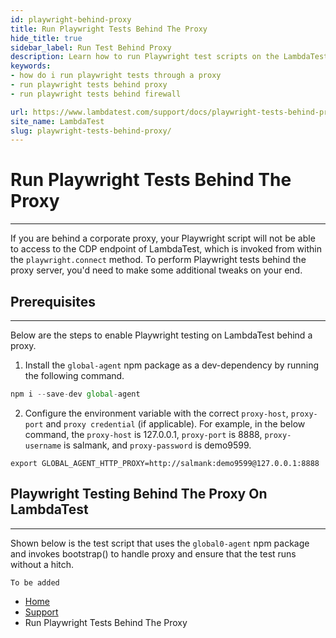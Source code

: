 ```yaml
---
id: playwright-behind-proxy
title: Run Playwright Tests Behind The Proxy
hide_title: true
sidebar_label: Run Test Behind Proxy
description: Learn how to run Playwright test scripts on the LambdaTest platform if your system is behind a proxy or have a firewall configuration.
keywords:
- how do i run playwright tests through a proxy
- run playwright tests behind proxy
- run playwright tests behind firewall

url: https://www.lambdatest.com/support/docs/playwright-tests-behind-proxy/
site_name: LambdaTest
slug: playwright-tests-behind-proxy/
---
```

<script type="application/ld+json"
      dangerouslySetInnerHTML={{ __html: JSON.stringify({
       "@context": "https://schema.org",
        "@type": "BreadcrumbList",
        "itemListElement": [{
          "@type": "ListItem",
          "position": 1,
          "name": "LambdaTest",
          "item": "https://www.lambdatest.com"
        },{
          "@type": "ListItem",
          "position": 2,
          "name": "Support",
          "item": "https://www.lambdatest.com/support/docs/"
        },{
          "@type": "ListItem",
          "position": 3,
          "name": "Run Playwright Tests Behind The Proxy",
          "item": "https://www.lambdatest.com/support/docs/playwright-tests-behind-proxy/"
        }]
      })
    }}
></script>

# Run Playwright Tests Behind The Proxy
***

If you are behind a corporate proxy, your Playwright script will not be able to access to the CDP endpoint of LambdaTest, which is invoked from within the `playwright.connect` method. To perform Playwright tests behind the proxy server, you'd need to make some additional tweaks on your end.

## Prerequisites
***

Below are the steps to enable Playwright testing on LambdaTest behind a proxy.

1. Install the `global-agent` npm package as a dev-dependency by running the following command.

```js
npm i --save-dev global-agent
```

2. Configure the environment variable with the correct `proxy-host`, `proxy-port` and `proxy credential` (if applicable). For example, in the below command, the `proxy-host` is 127.0.0.1, `proxy-port` is 8888, `proxy-username` is salmank, and `proxy-password` is demo9599.

```
export GLOBAL_AGENT_HTTP_PROXY=http://salmank:demo9599@127.0.0.1:8888
```

## Playwright Testing Behind The Proxy On LambdaTest
***

Shown below is the test script that uses the `global0-agent` npm package and invokes bootstrap() to handle proxy and ensure that the test runs without a hitch.

```
To be added
```

<nav aria-label="breadcrumbs">
  <ul className="breadcrumbs">
    <li className="breadcrumbs__item">
      <a className="breadcrumbs__link" href="https://www.lambdatest.com">
        Home
      </a>
    </li>
    <li className="breadcrumbs__item">
      <a className="breadcrumbs__link" target="_self" href="https://www.lambdatest.com/support/docs/">
        Support
      </a>
    </li>
    <li className="breadcrumbs__item breadcrumbs__item--active">
      <span className="breadcrumbs__link">
        Run Playwright Tests Behind The Proxy
      </span>
    </li>
  </ul>
</nav>






